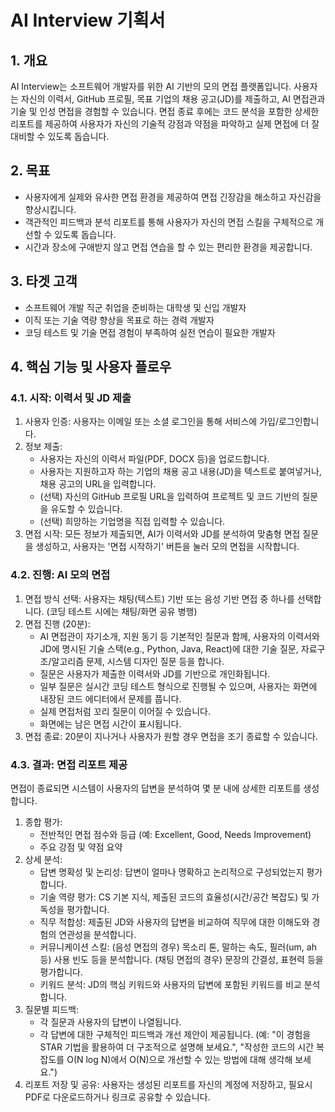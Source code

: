 # AI Interview 기획서

## 1. 개요

AI Interview는 소프트웨어 개발자를 위한 AI 기반의 모의 면접 플랫폼입니다. 사용자는 자신의 이력서, GitHub 프로필, 목표 기업의 채용 공고(JD)를 제출하고, AI 면접관과 기술 및 인성 면접을 경험할 수 있습니다. 면접 종료 후에는 코드 분석을 포함한 상세한 리포트를 제공하여 사용자가 자신의 기술적 강점과 약점을 파악하고 실제 면접에 더 잘 대비할 수 있도록 돕습니다.

## 2. 목표

*   사용자에게 실제와 유사한 면접 환경을 제공하여 면접 긴장감을 해소하고 자신감을 향상시킵니다.
*   객관적인 피드백과 분석 리포트를 통해 사용자가 자신의 면접 스킬을 구체적으로 개선할 수 있도록 돕습니다.
*   시간과 장소에 구애받지 않고 면접 연습을 할 수 있는 편리한 환경을 제공합니다.

## 3. 타겟 고객

*   소프트웨어 개발 직군 취업을 준비하는 대학생 및 신입 개발자
*   이직 또는 기술 역량 향상을 목표로 하는 경력 개발자
*   코딩 테스트 및 기술 면접 경험이 부족하여 실전 연습이 필요한 개발자

## 4. 핵심 기능 및 사용자 플로우

### 4.1. 시작: 이력서 및 JD 제출

1.  사용자 인증: 사용자는 이메일 또는 소셜 로그인을 통해 서비스에 가입/로그인합니다.
2.  정보 제출:
    *   사용자는 자신의 이력서 파일(PDF, DOCX 등)을 업로드합니다.
    *   사용자는 지원하고자 하는 기업의 채용 공고 내용(JD)을 텍스트로 붙여넣거나, 채용 공고의 URL을 입력합니다.
    *   (선택) 자신의 GitHub 프로필 URL을 입력하여 프로젝트 및 코드 기반의 질문을 유도할 수 있습니다.
    *   (선택) 희망하는 기업명을 직접 입력할 수 있습니다.
3.  면접 시작: 모든 정보가 제출되면, AI가 이력서와 JD를 분석하여 맞춤형 면접 질문을 생성하고, 사용자는 '면접 시작하기' 버튼을 눌러 모의 면접을 시작합니다.

### 4.2. 진행: AI 모의 면접

1.  면접 방식 선택: 사용자는 채팅(텍스트) 기반 또는 음성 기반 면접 중 하나를 선택합니다. (코딩 테스트 시에는 채팅/화면 공유 병행)
2.  면접 진행 (20분):
    *   AI 면접관이 자기소개, 지원 동기 등 기본적인 질문과 함께, 사용자의 이력서와 JD에 명시된 기술 스택(e.g., Python, Java, React)에 대한 기술 질문, 자료구조/알고리즘 문제, 시스템 디자인 질문 등을 합니다.
    *   질문은 사용자가 제출한 이력서와 JD를 기반으로 개인화됩니다.
    *   일부 질문은 실시간 코딩 테스트 형식으로 진행될 수 있으며, 사용자는 화면에 내장된 코드 에디터에서 문제를 풉니다.
    *   실제 면접처럼 꼬리 질문이 이어질 수 있습니다.
    *   화면에는 남은 면접 시간이 표시됩니다.
3.  면접 종료: 20분이 지나거나 사용자가 원할 경우 면접을 조기 종료할 수 있습니다.

### 4.3. 결과: 면접 리포트 제공

면접이 종료되면 시스템이 사용자의 답변을 분석하여 몇 분 내에 상세한 리포트를 생성합니다.

1.  종합 평가:
    *   전반적인 면접 점수와 등급 (예: Excellent, Good, Needs Improvement)
    *   주요 강점 및 약점 요약
2.  상세 분석:
    *   답변 명확성 및 논리성: 답변이 얼마나 명확하고 논리적으로 구성되었는지 평가합니다.
    *   기술 역량 평가: CS 기본 지식, 제출된 코드의 효율성(시간/공간 복잡도) 및 가독성을 평가합니다.
    *   직무 적합성: 제출된 JD와 사용자의 답변을 비교하여 직무에 대한 이해도와 경험의 연관성을 분석합니다.
    *   커뮤니케이션 스킬: (음성 면접의 경우) 목소리 톤, 말하는 속도, 필러(um, ah 등) 사용 빈도 등을 분석합니다. (채팅 면접의 경우) 문장의 간결성, 표현력 등을 평가합니다.
    *   키워드 분석: JD의 핵심 키워드와 사용자의 답변에 포함된 키워드를 비교 분석합니다.
3.  질문별 피드백:
    *   각 질문과 사용자의 답변이 나열됩니다.
    *   각 답변에 대한 구체적인 피드백과 개선 제안이 제공됩니다. (예: "이 경험을 STAR 기법을 활용하여 더 구조적으로 설명해 보세요.", "작성한 코드의 시간 복잡도를 O(N log N)에서 O(N)으로 개선할 수 있는 방법에 대해 생각해 보세요.")
4.  리포트 저장 및 공유: 사용자는 생성된 리포트를 자신의 계정에 저장하고, 필요시 PDF로 다운로드하거나 링크로 공유할 수 있습니다.
